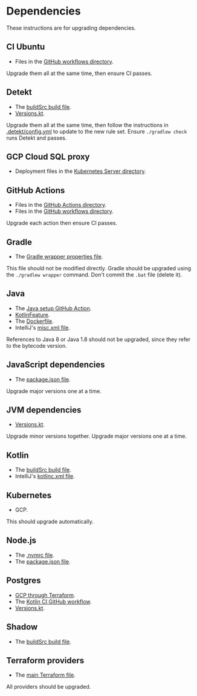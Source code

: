 # Dependencies

These instructions are for upgrading dependencies.

## CI Ubuntu

- Files in the [GitHub workflows directory](/.github/workflows).

Upgrade them all at the same time, then ensure CI passes.

## Detekt

- The [buildSrc build file](/buildSrc/build.gradle.kts).
- [Versions.kt](/buildSrc/src/main/kotlin/limber/gradle/Versions.kt).

Upgrade them all at the same time,
then follow the instructions in [.detekt/config.yml](/.detekt/config.yml)
to update to the new rule set.
Ensure `./gradlew check` runs Detekt and passes.

## GCP Cloud SQL proxy

- Deployment files in the [Kubernetes Server directory](/infrastructure/kubernetes/config/server).

## GitHub Actions

- Files in the [GitHub Actions directory](/.github/actions).
- Files in the [GitHub workflows directory](/.github/workflows).

Upgrade each action then ensure CI passes.

## Gradle

- The [Gradle wrapper properties file](/gradle/wrapper/gradle-wrapper.properties).

This file should not be modified directly.
Gradle should be upgraded using the `./gradlew wrapper` command.
Don't commit the `.bat` file (delete it).

## Java

- The [Java setup GitHub Action](/.github/actions/set-up-java/action.yaml).
- [KotlinFeature](/buildSrc/src/main/kotlin/limber/gradle/plugin/feature/KotlinFeature.kt).
- The [Dockerfile](/server/Dockerfile).
- IntelliJ's [misc.xml file](/.idea/misc.xml).

References to Java 8 or Java 1.8 should not be upgraded,
since they refer to the bytecode version.

## JavaScript dependencies

- The [package.json file](/web/package.json).

Upgrade major versions one at a time.

## JVM dependencies

- [Versions.kt](/buildSrc/src/main/kotlin/limber/gradle/Versions.kt).

Upgrade minor versions together.
Upgrade major versions one at a time.

## Kotlin

- The [buildSrc build file](/buildSrc/build.gradle.kts).
- IntelliJ's [kotlinc.xml file](/.idea/kotlinc.xml).

## Kubernetes

- GCP.

This should upgrade automatically.

## Node.js

- The [.nvmrc file](/web/.nvmrc).
- The [package.json file](/web/package.json).

## Postgres

- [GCP through Terraform](/infrastructure/terraform/sql.tf).
- The [Kotlin CI GitHub workflow](/.github/workflows/kotlin-ci.yaml).
- [Versions.kt](/buildSrc/src/main/kotlin/limber/gradle/Versions.kt).

## Shadow

- The [buildSrc build file](/buildSrc/build.gradle.kts).

## Terraform providers

- The [main Terraform file](/infrastructure/terraform/main.tf).

All providers should be upgraded.
